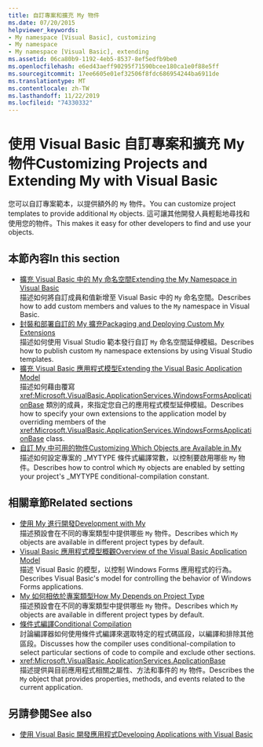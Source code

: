 ```yaml
---
title: 自訂專案和擴充 My 物件
ms.date: 07/20/2015
helpviewer_keywords:
- My namespace [Visual Basic], customizing
- My namespace
- My namespace [Visual Basic], extending
ms.assetid: 06ca80b9-1192-4eb5-8537-8ef5edfb9be0
ms.openlocfilehash: e6ed43aeff90295f71590bcee180ca1e0f88e5ff
ms.sourcegitcommit: 17ee6605e01ef32506f8fdc686954244ba6911de
ms.translationtype: MT
ms.contentlocale: zh-TW
ms.lasthandoff: 11/22/2019
ms.locfileid: "74330332"
---
```

# <a name="customizing-projects-and-extending-my-with-visual-basic"></a><span data-ttu-id="d78bc-102">使用 Visual Basic 自訂專案和擴充 My 物件</span><span class="sxs-lookup"><span data-stu-id="d78bc-102">Customizing Projects and Extending My with Visual Basic</span></span>

<span data-ttu-id="d78bc-103">您可以自訂專案範本，以提供額外的 `My` 物件。</span><span class="sxs-lookup"><span data-stu-id="d78bc-103">You can customize project templates to provide additional `My` objects.</span></span> <span data-ttu-id="d78bc-104">這可讓其他開發人員輕鬆地尋找和使用您的物件。</span><span class="sxs-lookup"><span data-stu-id="d78bc-104">This makes it easy for other developers to find and use your objects.</span></span>

## <a name="in-this-section"></a><span data-ttu-id="d78bc-105">本節內容</span><span class="sxs-lookup"><span data-stu-id="d78bc-105">In this section</span></span>

- [<span data-ttu-id="d78bc-106">擴充 Visual Basic 中的 My 命名空間</span><span class="sxs-lookup"><span data-stu-id="d78bc-106">Extending the My Namespace in Visual Basic</span></span>](extending-the-my-namespace.md)  
 <span data-ttu-id="d78bc-107">描述如何將自訂成員和值新增至 Visual Basic 中的 `My` 命名空間。</span><span class="sxs-lookup"><span data-stu-id="d78bc-107">Describes how to add custom members and values to the `My` namespace in Visual Basic.</span></span>
- [<span data-ttu-id="d78bc-108">封裝和部署自訂的 My 擴充</span><span class="sxs-lookup"><span data-stu-id="d78bc-108">Packaging and Deploying Custom My Extensions</span></span>](packaging-and-deploying-custom-my-extensions.md)  
 <span data-ttu-id="d78bc-109">描述如何使用 Visual Studio 範本發行自訂 `My` 命名空間延伸模組。</span><span class="sxs-lookup"><span data-stu-id="d78bc-109">Describes how to publish custom `My` namespace extensions by using Visual Studio templates.</span></span>
- [<span data-ttu-id="d78bc-110">擴充 Visual Basic 應用程式模型</span><span class="sxs-lookup"><span data-stu-id="d78bc-110">Extending the Visual Basic Application Model</span></span>](extending-the-visual-basic-application-model.md)  
 <span data-ttu-id="d78bc-111">描述如何藉由覆寫 <xref:Microsoft.VisualBasic.ApplicationServices.WindowsFormsApplicationBase> 類別的成員，來指定您自己的應用程式模型延伸模組。</span><span class="sxs-lookup"><span data-stu-id="d78bc-111">Describes how to specify your own extensions to the application model by overriding members of the <xref:Microsoft.VisualBasic.ApplicationServices.WindowsFormsApplicationBase> class.</span></span>
- [<span data-ttu-id="d78bc-112">自訂 My 中可用的物件</span><span class="sxs-lookup"><span data-stu-id="d78bc-112">Customizing Which Objects are Available in My</span></span>](customizing-which-objects-are-available-in-my.md)  
 <span data-ttu-id="d78bc-113">描述如何設定專案的 \_MYTYPE 條件式編譯常數，以控制要啟用哪些 `My` 物件。</span><span class="sxs-lookup"><span data-stu-id="d78bc-113">Describes how to control which `My` objects are enabled by setting your project's \_MYTYPE conditional-compilation constant.</span></span>

## <a name="related-sections"></a><span data-ttu-id="d78bc-114">相關章節</span><span class="sxs-lookup"><span data-stu-id="d78bc-114">Related sections</span></span>

- [<span data-ttu-id="d78bc-115">使用 My 進行開發</span><span class="sxs-lookup"><span data-stu-id="d78bc-115">Development with My</span></span>](../development-with-my/index.md)  
 <span data-ttu-id="d78bc-116">描述預設會在不同的專案類型中提供哪些 `My` 物件。</span><span class="sxs-lookup"><span data-stu-id="d78bc-116">Describes which `My` objects are available in different project types by default.</span></span>
- [<span data-ttu-id="d78bc-117">Visual Basic 應用程式模型概觀</span><span class="sxs-lookup"><span data-stu-id="d78bc-117">Overview of the Visual Basic Application Model</span></span>](../development-with-my/overview-of-the-visual-basic-application-model.md)  
 <span data-ttu-id="d78bc-118">描述 Visual Basic 的模型，以控制 Windows Forms 應用程式的行為。</span><span class="sxs-lookup"><span data-stu-id="d78bc-118">Describes Visual Basic's model for controlling the behavior of Windows Forms applications.</span></span>
- [<span data-ttu-id="d78bc-119">My 如何相依於專案類型</span><span class="sxs-lookup"><span data-stu-id="d78bc-119">How My Depends on Project Type</span></span>](../development-with-my/how-my-depends-on-project-type.md)  
 <span data-ttu-id="d78bc-120">描述預設會在不同的專案類型中提供哪些 `My` 物件。</span><span class="sxs-lookup"><span data-stu-id="d78bc-120">Describes which `My` objects are available in different project types by default.</span></span>
- [<span data-ttu-id="d78bc-121">條件式編譯</span><span class="sxs-lookup"><span data-stu-id="d78bc-121">Conditional Compilation</span></span>](../../programming-guide/program-structure/conditional-compilation.md)  
 <span data-ttu-id="d78bc-122">討論編譯器如何使用條件式編譯來選取特定的程式碼區段，以編譯和排除其他區段。</span><span class="sxs-lookup"><span data-stu-id="d78bc-122">Discusses how the compiler uses conditional-compilation to select particular sections of code to compile and exclude other sections.</span></span>
- <xref:Microsoft.VisualBasic.ApplicationServices.ApplicationBase>  
 <span data-ttu-id="d78bc-123">描述提供與目前應用程式相關之屬性、方法和事件的 `My` 物件。</span><span class="sxs-lookup"><span data-stu-id="d78bc-123">Describes the `My` object that provides properties, methods, and events related to the current application.</span></span>

## <a name="see-also"></a><span data-ttu-id="d78bc-124">另請參閱</span><span class="sxs-lookup"><span data-stu-id="d78bc-124">See also</span></span>

- [<span data-ttu-id="d78bc-125">使用 Visual Basic 開發應用程式</span><span class="sxs-lookup"><span data-stu-id="d78bc-125">Developing Applications with Visual Basic</span></span>](../index.md)
